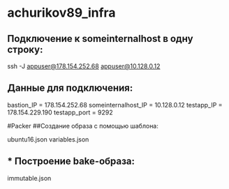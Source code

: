 # achurikov89_infra
## Подключение к someinternalhost в одну строку:
ssh -J appuser@178.154.252.68 appuser@10.128.0.12

## Данные для подключения:
bastion_IP = 178.154.252.68
someinternalhost_IP = 10.128.0.12
testapp_IP = 178.154.229.190
testapp_port = 9292

#Packer
##Cоздание образа с помощью шаблона:

ubuntu16.json
variables.json

## * Построение bake-образа:
immutable.json

